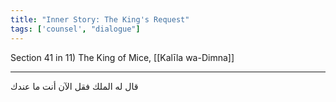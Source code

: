```yaml
---
title: "Inner Story: The King's Request"
tags: ['counsel', "dialogue"]
---
```


 Section 41 in 11) The King of Mice, [[Kalīla wa-Dimna]]

---
قال له الملك فقل الآن أنت ما عندك
